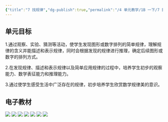 ```yaml
---
{"title":"7 找规律","dg-publish":true,"permalink":"/4 单元教学/1B 一下/7 找规律/","dgPassFrontmatter":true,"noteIcon":""}
---
```



## 单元目标

1.通过观察、实验、猜测等活动，使学生发现图形或数字排列的简单规律，理解规律的含义并能描述和表示规律，同时会根据发现的规律进行推理，确定后续图形或数字的排列方式。

2.在发现规律、描述和表示规律以及简单应用规律的过程中，培养学生初步的观察能力、数学表征能力和推理能力。

3.通过使学生感受生活中广泛存在的规律，初步培养学生欣赏数学规律美的意识。

## 电子教材

<p class="grid-4">
	<img loading="lazy" decoding="async" src="https://book.pep.com.cn/1221001102121/files/mobile/89.jpg">
	<img loading="lazy" decoding="async" src="https://book.pep.com.cn/1221001102121/files/mobile/90.jpg">
	<img loading="lazy" decoding="async" src="https://book.pep.com.cn/1221001102121/files/mobile/91.jpg">
	<img loading="lazy" decoding="async" src="https://book.pep.com.cn/1221001102121/files/mobile/92.jpg">
	<img loading="lazy" decoding="async" src="https://book.pep.com.cn/1221001102121/files/mobile/93.jpg">
	<img loading="lazy" decoding="async" src="https://book.pep.com.cn/1221001102121/files/mobile/94.jpg">
	<img loading="lazy" decoding="async" src="https://book.pep.com.cn/1221001102121/files/mobile/95.jpg">
</p>
